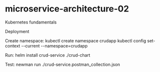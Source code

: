 # microservice-architecture-02
Kubernetes fundamentals

Deployment

Create namespace:
    kubectl create namespace crudapp
    kubectl config set-context --current --namespace=crudapp

Run:
    helm install crud-service ./crud-chart

Test:
    newman run ./crud-service.postman_collection.json